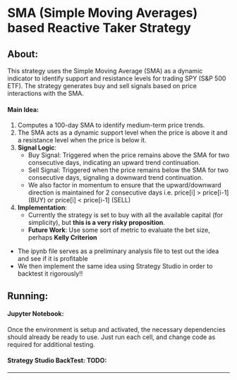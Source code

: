 # SMA (Simple Moving Averages) based Reactive Taker Strategy

## About:

This strategy uses the Simple Moving Average (SMA) as a dynamic indicator to identify support and resistance levels for trading SPY (S&P 500 ETF). The strategy generates buy and sell signals based on price interactions with the SMA.

#### Main Idea:

1) Computes a 100-day SMA to identify medium-term price trends.
2) The SMA acts as a dynamic support level when the price is above it and a resistance level when the price is below it.
3) **Signal Logic**:
    * Buy Signal: Triggered when the price remains above the SMA for two consecutive days, indicating an upward trend continuation.
    * Sell Signal: Triggered when the price remains below the SMA for two consecutive days, signaling a downward trend continuation.
    * We also factor in momentum to ensure that the upward/downward direction is maintained for 2 consecutive days i.e. price[i] > price[i-1] (BUY) or price[i] < price[i-1] (SELL)
4) **Implementation**:
    * Currently the strategy is set to buy with all the available capital (for simplicity), but **this is a very risky proposition**.
    * **Future Work**: Use some sort of metric to evaluate the bet size, perhaps **Kelly Criterion**

* The ipynb file serves as a preliminary analysis file to test out the idea and see if it is profitable
* We then implement the same idea using Strategy Studio in order to backtest it rigorously!!

## Running:

#### Jupyter Notebook:
Once the environment is setup and activated, the necessary dependencies should already be ready to use. Just run each cell, and change code as required for additional testing.

#### Strategy Studio BackTest: TODO:

___
